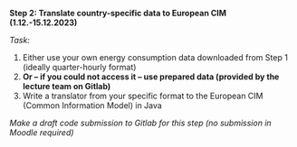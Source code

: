 **Step 2: Translate country-specific data to European CIM (1.12.-15.12.2023)**

*Task:*

1. Either use your own energy consumption data downloaded from Step 1 (ideally quarter-hourly format)
2. **Or – if you could not access it – use prepared data (provided by the lecture team on Gitlab)**
3. Write a translator from your specific format to the European CIM (Common Information Model) in Java
   
*Make a draft code submission to Gitlab for this step (no submission in Moodle required)*
